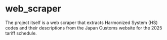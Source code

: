 # web_scraper
The project itself is a web scraper that extracts Harmonized System (HS) codes and their descriptions from the Japan Customs website for the 2025 tariff schedule.
